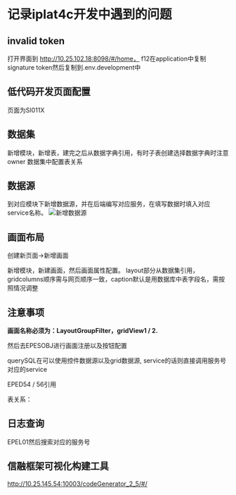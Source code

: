 # 记录iplat4c开发中遇到的问题

## invalid token

打开界面到 <http://10.25.102.18:8098/#/home，> f12在application中复制signature token然后复制到.env.development中

## 低代码开发页面配置

页面为SI011X

## 数据集

新增模块，新增表，建完之后从数据字典引用，有时子表创建选择数据字典时注意owner
数据集中配置表关系

## 数据源

到对应模块下新增数据源，并在后端编写对应服务，在填写数据时填入对应service名称。
![新增数据源](Note/iplat4C/img/e6c8239364d847b4fdae88fde4dfe5a.png "数据源")

## 画面布局

创建新页面->新增画面

新增模块，新建画面，然后画面属性配置。 layout部分从数据集引用，gridcolumns顺序需与网页顺序一致，caption默认是用数据库中表字段名，需按照情况调整

## 注意事项

**画面名称必须为：LayoutGroupFilter，gridView1 / 2.**

然后去EPESOBJ进行画面注册以及按钮配置

querySQL在可以使用控件数据源以及grid数据源, service的话则直接调用服务号对应的service

EPED54 / 56引用

表关系：

## 日志查询

EPEL01然后搜索对应的服务号

## 信融框架可视化构建工具

<http://10.25.145.54:10003/codeGenerator_2_5/#/>
